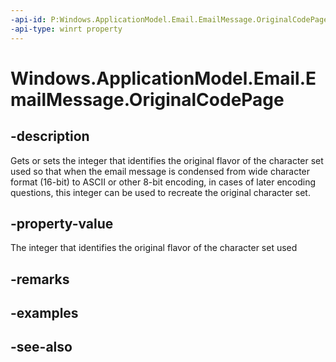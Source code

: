 ```yaml
---
-api-id: P:Windows.ApplicationModel.Email.EmailMessage.OriginalCodePage
-api-type: winrt property
---
```


<!-- Property syntax
public int OriginalCodePage { get;  set; }
-->

# Windows.ApplicationModel.Email.EmailMessage.OriginalCodePage

## -description
Gets or sets the integer that identifies the original flavor of the character set used so that when the email message is condensed from wide character format (16-bit) to ASCII or other 8-bit encoding, in cases of later encoding questions, this integer can be used to recreate the original character set.

## -property-value
The integer that identifies the original flavor of the character set used

## -remarks

## -examples

## -see-also
